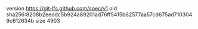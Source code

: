 version https://git-lfs.github.com/spec/v1
oid sha256:8208b2eeddc5b924a89201ad76ff5415b62577aa57cd675ad7103049c612634b
size 4903
